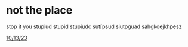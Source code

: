 # not the place

stop it you stupiud stupid stupiudc sut[psud siutpguad sahgkoejkhpesz

[10/13/23](kencarson.lnk.to/agreatchaos)
